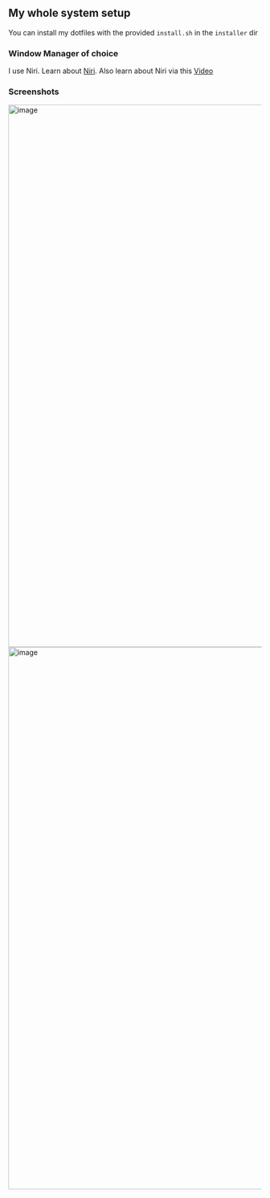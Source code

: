 ## My whole system setup
You can install my dotfiles with the provided ```install.sh``` in the ```installer``` dir

### Window Manager of choice
I use Niri. Learn about [Niri](https://github.com/YaLTeR/niri). Also learn about Niri via this [Video](https://youtu.be/z57ocWJ9jeo?si=sM1FtuB73GN_DB-a)

### Screenshots
<img width="1920" height="1080" alt="image" src="https://github.com/user-attachments/assets/e3dd435b-852c-4851-9b07-aff33e7730ba" />
<img width="1920" height="1080" alt="image" src="https://github.com/user-attachments/assets/10ed5697-2e60-418c-8f55-5d3aeecf63d0" />
